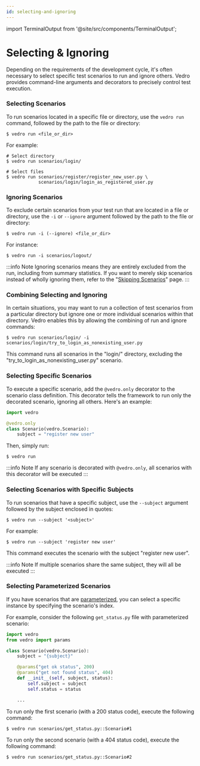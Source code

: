 ```yaml
---
id: selecting-and-ignoring
---
```


import TerminalOutput from '@site/src/components/TerminalOutput';

# Selecting & Ignoring

Depending on the requirements of the development cycle, it's often necessary to select specific test scenarios to run and ignore others.  Vedro provides command-line arguments and decorators to precisely control test execution.

### Selecting Scenarios

To run scenarios located in a specific file or directory, use the `vedro run` command, followed by the path to the file or directory:

```shell
$ vedro run <file_or_dir>
```

For example:

```shell
# Select directory
$ vedro run scenarios/login/

# Select files
$ vedro run scenarios/register/register_new_user.py \
            scenarios/login/login_as_registered_user.py
```

### Ignoring Scenarios

To exclude certain scenarios from your test run that are located in a file or directory, use the `-i` or `--ignore` argument followed by the path to the file or directory:

```shell
$ vedro run -i (--ignore) <file_or_dir>
```

For instance:

```shell
$ vedro run -i scenarios/logout/
```

:::info Note
Ignoring scenarios means they are entirely excluded from the run, including from summary statistics. If you want to merely skip scenarios instead of wholly ignoring them, refer to the "[Skipping Scenarios](../features/skipping-scenarios)" page.
:::

### Combining Selecting and Ignoring

In certain situations, you may want to run a collection of test scenarios from a particular directory but ignore one or more individual scenarios within that directory. Vedro enables this by allowing the combining of run and ignore commands:

```shell
$ vedro run scenarios/login/ -i scenarios/login/try_to_login_as_nonexisting_user.py
```

This command runs all scenarios in the "login/" directory, excluding the "try_to_login_as_nonexisting_user.py" scenario.

### Selecting Specific Scenarios

To execute a specific scenario, add the `@vedro.only` decorator to the scenario class definition. This decorator tells the framework to run only the decorated scenario, ignoring all others. Here's an example:

```python
import vedro

@vedro.only
class Scenario(vedro.Scenario):
    subject = "register new user"
```

Then, simply run:

```shell
$ vedro run
```

:::info Note
If any scenario is decorated with `@vedro.only`, all scenarios with this decorator will be executed
:::

### Selecting Scenarios with Specific Subjects

To run scenarios that have a specific subject, use the `--subject` argument followed by the subject enclosed in quotes:

```shell
$ vedro run --subject '<subject>'
```

For example:

```shell
$ vedro run --subject 'register new user'
```

This command executes the scenario with the subject "register new user".

:::info Note
If multiple scenarios share the same subject, they will all be executed
:::

### Selecting Parameterized Scenarios

If you have scenarios that are [parameterized](../features/parameterized-scenarios), you can select a specific instance by specifying the scenario's index.

For example, consider the following `get_status.py` file with parameterized scenario:

```python
import vedro
from vedro import params

class Scenario(vedro.Scenario):
    subject = "{subject}"

    @params("get ok status", 200)
    @params("get not found status", 404)
    def __init__(self, subject, status):
        self.subject = subject
        self.status = status

    ...
```

To run only the first scenario (with a 200 status code), execute the following command:

```
$ vedro run scenarios/get_status.py::Scenario#1
```

To run only the second scenario (with a 404 status code), execute the following command:

```
$ vedro run scenarios/get_status.py::Scenario#2
```
